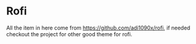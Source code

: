 # Rofi
All the item in here come from https://github.com/adi1090x/rofi, if needed checkout the project for other good theme for rofi.
